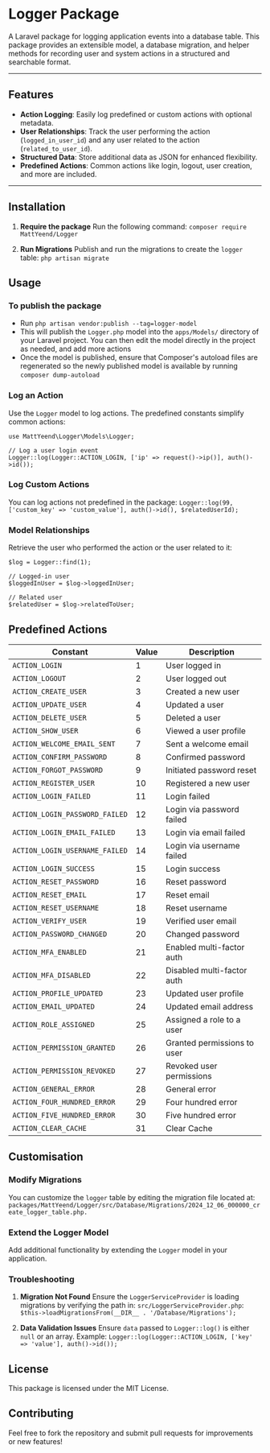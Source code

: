 # Logger Package

A Laravel package for logging application events into a database table. This package provides an extensible model, a database migration, and helper methods for recording user and system actions in a structured and searchable format.

---

## Features

- **Action Logging**: Easily log predefined or custom actions with optional metadata.
- **User Relationships**: Track the user performing the action (`logged_in_user_id`) and any user related to the action (`related_to_user_id`).
- **Structured Data**: Store additional data as JSON for enhanced flexibility.
- **Predefined Actions**: Common actions like login, logout, user creation, and more are included.

---

## Installation

1. **Require the package**
    Run the following command: `composer require MattYeend/Logger`

2. **Run Migrations**
    Publish and run the migrations to create the `logger` table:
    `php artisan migrate`

## Usage
### To publish the package
- Run `php artisan vendor:publish --tag=logger-model`
- This will publish the `Logger.php` model into the `apps/Models/` directory of your Laravel project. You can then edit the model directly in the project as needed, and add more actions
- Once the model is published, ensure that Composer's autoload files are regenerated so the newly published model is available by running `composer dump-autoload`

### Log an Action
Use the `Logger` model to log actions. The predefined constants simplify common actions:
```
use MattYeend\Logger\Models\Logger;

// Log a user login event
Logger::log(Logger::ACTION_LOGIN, ['ip' => request()->ip()], auth()->id());
```

### Log Custom Actions
You can log actions not predefined in the package:
`Logger::log(99, ['custom_key' => 'custom_value'], auth()->id(), $relatedUserId);`

### Model Relationships
Retrieve the user who performed the action or the user related to it:
```
$log = Logger::find(1);

// Logged-in user
$loggedInUser = $log->loggedInUser;

// Related user
$relatedUser = $log->relatedToUser;
```

## Predefined Actions
| Constant | Value | Description |
|-|-|-|
| `ACTION_LOGIN` | 1 | User logged in |
| `ACTION_LOGOUT` | 2 | User logged out |
| `ACTION_CREATE_USER` | 3 | Created a new user |
| `ACTION_UPDATE_USER` | 4 | Updated a user |
| `ACTION_DELETE_USER` | 5 | Deleted a user |
| `ACTION_SHOW_USER` | 6 | Viewed a user profile |
| `ACTION_WELCOME_EMAIL_SENT` | 7 | Sent a welcome email |
| `ACTION_CONFIRM_PASSWORD` | 8 | Confirmed password |
| `ACTION_FORGOT_PASSWORD` | 9 | Initiated password reset |
| `ACTION_REGISTER_USER` | 10 | Registered a new user |
| `ACTION_LOGIN_FAILED` | 11 | Login failed |
| `ACTION_LOGIN_PASSWORD_FAILED` | 12 | Login via password failed |
| `ACTION_LOGIN_EMAIL_FAILED` | 13 | Login via email failed |
| `ACTION_LOGIN_USERNAME_FAILED` | 14 | Login via username failed |
| `ACTION_LOGIN_SUCCESS` | 15 | Login success |
| `ACTION_RESET_PASSWORD` | 16 | Reset password |
| `ACTION_RESET_EMAIL` | 17 | Reset email |
| `ACTION_RESET_USERNAME` | 18 | Reset username |
| `ACTION_VERIFY_USER` | 19 | Verified user email |
| `ACTION_PASSWORD_CHANGED` | 20 | Changed password |
| `ACTION_MFA_ENABLED` | 21 | Enabled multi-factor auth |
| `ACTION_MFA_DISABLED` | 22 | Disabled multi-factor auth |
| `ACTION_PROFILE_UPDATED` | 23 | Updated user profile |
| `ACTION_EMAIL_UPDATED` | 24 | Updated email address |
| `ACTION_ROLE_ASSIGNED` | 25 | Assigned a role to a user |
| `ACTION_PERMISSION_GRANTED` | 26 | Granted permissions to user |
| `ACTION_PERMISSION_REVOKED` | 27 | Revoked user permissions |
| `ACTION_GENERAL_ERROR` | 28 | General error |
| `ACTION_FOUR_HUNDRED_ERROR` | 29 | Four hundred error |
| `ACTION_FIVE_HUNDRED_ERROR` | 30 | Five hundred error |
| `ACTION_CLEAR_CACHE` | 31 | Clear Cache |

## Customisation
### Modify Migrations
You can customize the `logger` table by editing the migration file located at:
`packages/MattYeend/Logger/src/Database/Migrations/2024_12_06_000000_create_logger_table.php.`

### Extend the Logger Model
Add additional functionality by extending the `Logger` model in your application.

### Troubleshooting
1. **Migration Not Found**
    Ensure the `LoggerServiceProvider` is loading migrations by verifying the path in: `src/LoggerServiceProvider.php`:
    `$this->loadMigrationsFrom(__DIR__ . '/Database/Migrations');`

2. **Data Validation Issues**
    Ensure `data` passed to `Logger::log()` is either `null` or an array. Example:
    `Logger::log(Logger::ACTION_LOGIN, ['key' => 'value'], auth()->id());`

## License
This package is licensed under the MIT License.

## Contributing
Feel free to fork the repository and submit pull requests for improvements or new features!
